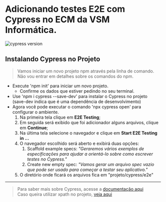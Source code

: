 # Adicionando testes E2E com Cypress no ECM da VSM Informática.
![cypress version](https://img.shields.io/badge/cypress-10.2.0-brightgreen)
## Instalando Cypress no Projeto

> Vamos iniciar um novo projeto npm através pela linha de comando. <br>
> Não vou entrar em detalhes sobre os comandos do npm. <br>

- Execute 'npm init' para iniciar um novo projeto.
  - Confirme os dados que estiver pedindo no seu terminal.
- Use 'npm i cypress --save-dev' para instalar o Cypress no projeto (save-dev indica que é uma dependência de desenvolvimento)
- Agora você pode executar o comando 'npx cypress open' para configurar o ambiente.
  1. Na primeira tela clique em **E2E Testing**;
  2. Em seguida será exibido que foi adicionador alguns arquivos, clique em **Continue**;
  3. Na última tela selecione o navegador e clique em **Start E2E Testing in ...**
  4. O navegador escolhido será aberto e exibirá duas opções:
     1. Scaffold example specs: *"Geraremos vários exemplos de especificações para ajudar a orientá-lo sobre como escrever testes no Cypress."*
     2. Create new empty spec: *"Vamos gerar um arquivo spec vazio que pode ser usado para começar a testar seu aplicativo."*
  5. O diretório onde ficará os arquivos fica em "projeto/cypress/e2e"

<hr>

> Para saber mais sobre Cypress, acesse a [documentação aqui](https://docs.cypress.io/guides/overview/why-cypress) <br>
> Caso queira utilizar xpath no projeto, [veja aqui](https://github.com/cypress-io/cypress-xpath)
